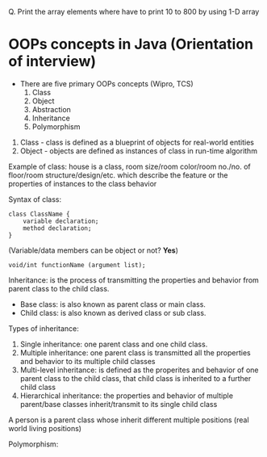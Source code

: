 Q. Print the array elements where have to print 10 to 800 by using 1-D array

# OOPs concepts in Java (Orientation of interview)

- There are five primary OOPs concepts (Wipro, TCS)
    1. Class
    2. Object
    3. Abstraction
    4. Inheritance
    5. Polymorphism

1. Class - class is defined as a blueprint of objects for real-world entities
2. Object - objects are defined as instances of class in run-time algorithm

Example of class: house is a class, room size/room color/room no./no. of floor/room structure/design/etc. which describe
the feature or the properties of instances to the class behavior

Syntax of class: 
```
class ClassName {
    variable declaration;
    method declaration;
}
```
(Variable/data members can be object or not? **Yes**)

```
void/int functionName (argument list);
```

Inheritance: is the process of transmitting the properties and behavior from parent class to the child class.

- Base class: is also known as parent class or main class.
- Child class: is also known as derived class or sub class.

Types of inheritance:
1. Single inheritance: one parent class and one child class.
2. Multiple inheritance: one parent class is transmitted all the properties and behavior to its multiple child classes
3. Multi-level inheritance: is defined as the properites and behavior of one parent class to the child class, that child
class is inherited to a further child class
4. Hierarchical inheritance: the properties and behavior of multiple parent/base classes inherit/transmit to its single
child class

A person is a parent class whose inherit different multiple positions (real world living positions)

Polymorphism: